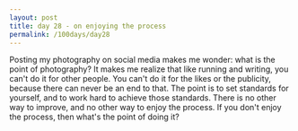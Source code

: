 ```yaml
---
layout: post
title: day 28 - on enjoying the process
permalink: /100days/day28
---
```


Posting my photography on social media makes me wonder: what is the point of photography? It makes me realize that like running and writing, you can't do it for other people. You can't do it for the likes or the publicity, because there can never be an end to that. The point is to set standards for yourself, and to work hard to achieve those standards. There is no other way to improve, and no other way to enjoy the process. If you don't enjoy the process, then what's the point of doing it? 
